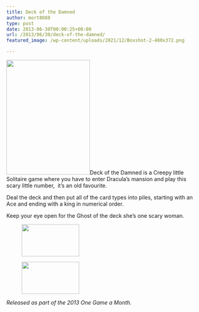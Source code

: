 ```yaml
---
title: Deck of the Damned
author: mort8088
type: post
date: 2013-06-30T00:00:25+00:00
url: /2013/06/30/deck-of-the-damned/
featured_image: /wp-content/uploads/2021/12/Boxshot-2-480x372.png

---
```

<img decoding="async" loading="lazy" class="size-medium wp-image-113 alignleft" src="https://mort8088.com/wp-content/uploads/2021/12/Boxshot-2-218x300.png" alt="" width="218" height="300" srcset="https://mort8088.com/wp-content/uploads/2021/12/Boxshot-2-218x300.png 218w, https://mort8088.com/wp-content/uploads/2021/12/Boxshot-2-109x150.png 109w, https://mort8088.com/wp-content/uploads/2021/12/Boxshot-2.png 480w" sizes="(max-width: 218px) 100vw, 218px" />Deck of the Damned is a Creepy little Solitaire game where you have to enter Dracula&#8217;s mansion and play this scary little number,  it&#8217;s an old favourite.

Deal the deck and then put all of the card types into piles, starting with an Ace and ending with a king in numerical order.

Keep your eye open for the Ghost of the deck she&#8217;s one scary woman.

<!--more-->

<div id='gallery-6' class='gallery galleryid-177 gallery-columns-3 gallery-size-thumbnail'>
  <figure class='gallery-item'> 
  
  <div class='gallery-icon landscape'>
    <a href='https://mort8088.com/deckofthedamned_2013-06-04_13-58-47-31/'><img width="150" height="84" src="https://mort8088.com/wp-content/uploads/2021/12/DeckoftheDamned_2013-06-04_13-58-47-31-150x84.png" class="attachment-thumbnail size-thumbnail" alt="" decoding="async" loading="lazy" srcset="https://mort8088.com/wp-content/uploads/2021/12/DeckoftheDamned_2013-06-04_13-58-47-31-150x84.png 150w, https://mort8088.com/wp-content/uploads/2021/12/DeckoftheDamned_2013-06-04_13-58-47-31-300x169.png 300w, https://mort8088.com/wp-content/uploads/2021/12/DeckoftheDamned_2013-06-04_13-58-47-31-1024x576.png 1024w, https://mort8088.com/wp-content/uploads/2021/12/DeckoftheDamned_2013-06-04_13-58-47-31-768x432.png 768w, https://mort8088.com/wp-content/uploads/2021/12/DeckoftheDamned_2013-06-04_13-58-47-31-672x372.png 672w, https://mort8088.com/wp-content/uploads/2021/12/DeckoftheDamned_2013-06-04_13-58-47-31-1038x576.png 1038w, https://mort8088.com/wp-content/uploads/2021/12/DeckoftheDamned_2013-06-04_13-58-47-31.png 1280w" sizes="(max-width: 150px) 100vw, 150px" /></a>
  </div></figure><figure class='gallery-item'> 
  
  <div class='gallery-icon landscape'>
    <a href='https://mort8088.com/deckofthedamned_2013-06-04_13-56-37-64/'><img width="150" height="84" src="https://mort8088.com/wp-content/uploads/2021/12/DeckoftheDamned_2013-06-04_13-56-37-64-150x84.png" class="attachment-thumbnail size-thumbnail" alt="" decoding="async" loading="lazy" srcset="https://mort8088.com/wp-content/uploads/2021/12/DeckoftheDamned_2013-06-04_13-56-37-64-150x84.png 150w, https://mort8088.com/wp-content/uploads/2021/12/DeckoftheDamned_2013-06-04_13-56-37-64-300x169.png 300w, https://mort8088.com/wp-content/uploads/2021/12/DeckoftheDamned_2013-06-04_13-56-37-64-1024x576.png 1024w, https://mort8088.com/wp-content/uploads/2021/12/DeckoftheDamned_2013-06-04_13-56-37-64-768x432.png 768w, https://mort8088.com/wp-content/uploads/2021/12/DeckoftheDamned_2013-06-04_13-56-37-64-672x372.png 672w, https://mort8088.com/wp-content/uploads/2021/12/DeckoftheDamned_2013-06-04_13-56-37-64-1038x576.png 1038w, https://mort8088.com/wp-content/uploads/2021/12/DeckoftheDamned_2013-06-04_13-56-37-64.png 1280w" sizes="(max-width: 150px) 100vw, 150px" /></a>
  </div></figure>
</div>

_Released as part of the 2013 One Game a Month._